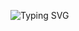 ![Typing SVG](https://readme-typing-svg.herokuapp.com/?color=00bfbf&size=35&center=true&vCenter=true&width=1000&lines=HELLO,+MY+NAME+is+Gustavo+Kozlowski;I'm+19+years+old;I+from+Brasil,+RR;I+am+beautiful;Be+Welcome!+:%29)
